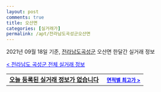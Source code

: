 ```yaml
---
layout: post
comments: true
title: 오산면
categories: [실거래가]
permalink: /apt/전라남도곡성군오산면
---
```


2021년 09월 18일 기준, <a href="/apt/전라남도곡성군">전라남도곡성군</a> 오산면 한달간 실거래 정보

<a style="color: blue;" href="/apt/전라남도곡성군">< 전라남도 곡성군 전체 실거래 정보</a>
<!---- start ---->
<table>
  <tr>
    <td colspan="4" style="font-weight: bold;"><a href="/apt/전라남도곡성군오산면{name_without_space}">오늘 등록된 실거래 정보가 없습니다</a> &nbsp;&nbsp;&nbsp; <a style="color: blue; font-size: smaller;" href="/apt/전라남도곡성군오산면{name_without_space}">면적별 최고가 ></a></td>
  </tr>
    
</table>
<!---- end ---->
    